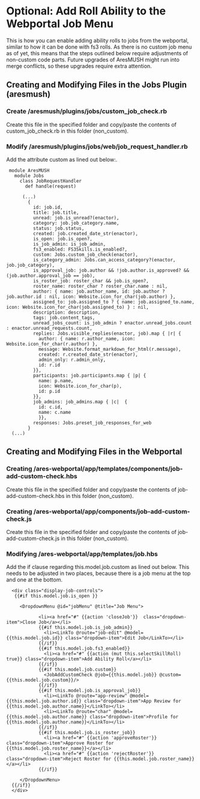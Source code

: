 # Optional: Add Roll Ability to the Webportal Job Menu 
This is how you can enable adding ability rolls to jobs from the webportal, similar to how it can be done with fs3 rolls. As there is no custom job menu as of yet, this means that the steps outlined below require adjustments of non-custom code parts. Future upgrades of AresMUSH might run into merge conflicts, so these upgrades require extra attention.

## Creating and Modifying Files in the Jobs Plugin (aresmush)

### Create /aresmush/plugins/jobs/custom_job_check.rb
Create this file in the specified folder and copy/paste the contents of custom_job_check.rb in this folder (non_custom).

### Modify /aresmush/plugins/jobs/web/job_request_handler.rb
Add the attribute custom as lined out below:.

     module AresMUSH
       module Jobs
         class JobRequestHandler
           def handle(request)

          (...)
            {
              id: job.id,
              title: job.title,
              unread: job.is_unread?(enactor),
              category: job.job_category.name,
              status: job.status,
              created: job.created_date_str(enactor),
              is_open: job.is_open?,
              is_job_admin: is_job_admin,
              fs3_enabled: FS3Skills.is_enabled?,
              custom: Jobs.custom_job_check(enactor),
              is_category_admin: Jobs.can_access_category?(enactor, job.job_category),
              is_approval_job: job.author && !job.author.is_approved? && (job.author.approval_job == job),
              is_roster_job: roster_char && job.is_open?,
              roster_name: roster_char ? roster_char.name : nil,
              author: { name: job.author_name, id: job.author ? job.author.id : nil, icon: Website.icon_for_char(job.author) },
              assigned_to: job.assigned_to ? { name: job.assigned_to.name, icon: Website.icon_for_char(job.assigned_to) } : nil,
              description: description,
              tags: job.content_tags,
              unread_jobs_count: is_job_admin ? enactor.unread_jobs.count : enactor.unread_requests.count,
              replies: Jobs.visible_replies(enactor, job).map { |r| {
                author: { name: r.author_name, icon: Website.icon_for_char(r.author) },
                message: Website.format_markdown_for_html(r.message),
                created: r.created_date_str(enactor),
                admin_only: r.admin_only,
                id: r.id
              }},
              participants: job.participants.map { |p| {
                name: p.name,
                icon: Website.icon_for_char(p),
                id: p.id
              }},
              job_admins: job_admins.map { |c|  {
                id: c.id,
                name: c.name
                }},
              responses: Jobs.preset_job_responses_for_web
            }
      (...)

## Creating and Modifying Files in the Webportal

### Creating /ares-webportal/app/templates/components/job-add-custom-check.hbs
Create this file in the specified folder and copy/paste the contents of job-add-custom-check.hbs in this folder (non_custom).

### Creating /ares-webportal/app/components/job-add-custom-check.js
Create this file in the specified folder and copy/paste the contents of job-add-custom-check.js in this folder (non_custom).

### Modifying /ares-webportal/app/templates/job.hbs
Add the if clause regarding this.model.job.custom as lined out below. This needs to be adjusted in two places, because there is a job menu at the top and one at the bottom.

      <div class="display-job-controls">
       {{#if this.model.job.is_open }}

         <DropdownMenu @id="jobMenu" @title="Job Menu">

                <li><a href="#" {{action 'closeJob'}}  class="dropdown-item">Close Job</a></li>
                {{#if this.model.job.is_job_admin}}
                  <li><LinkTo @route="job-edit" @model={{this.model.job.id}} class="dropdown-item">Edit Job</LinkTo></li>
                {{/if}}
                {{#if this.model.job.fs3_enabled}}
                  <li><a href="#" {{action (mut this.selectSkillRoll) true}} class="dropdown-item">Add Ability Roll</a></li>
                {{/if}}
                {{#if this.model.job.custom}}
                  <JobAddCustomCheck @job={{this.model.job}} @custom={{this.model.job.custom}}/>
                {{/if}}
                {{#if this.model.job.is_approval_job}}
                  <li><LinkTo @route="app-review" @model={{this.model.job.author.id}} class="dropdown-item">App Review for {{this.model.job.author.name}}</LinkTo></li>
                  <li><LinkTo @route="char" @model={{this.model.job.author.name}} class="dropdown-item">Profile for {{this.model.job.author.name}}</LinkTo></li>
                {{/if}}
                {{#if this.model.job.is_roster_job}}
                  <li><a href="#" {{action 'approveRoster'}} class="dropdown-item">Approve Roster for {{this.model.job.roster_name}}</a></li>
                  <li><a href="#" {{action 'rejectRoster'}} class="dropdown-item">Reject Roster for {{this.model.job.roster_name}}</a></li>
                {{/if}}

         </DropdownMenu>
      {{/if}}
      </div>


